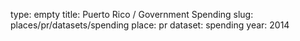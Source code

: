 type: empty
title: Puerto Rico / Government Spending
slug: places/pr/datasets/spending
place: pr
dataset: spending
year: 2014
